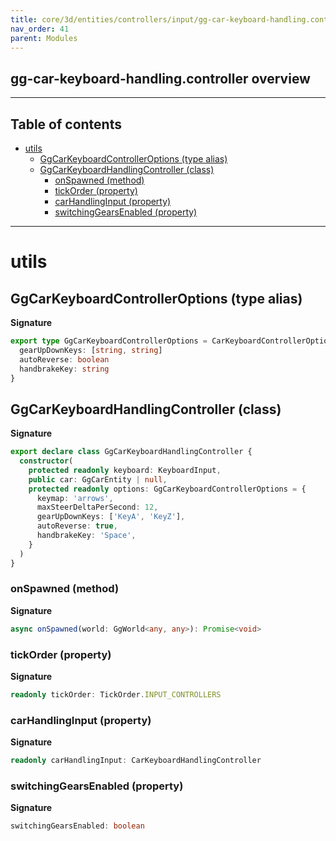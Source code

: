 ```yaml
---
title: core/3d/entities/controllers/input/gg-car-keyboard-handling.controller.ts
nav_order: 41
parent: Modules
---
```


## gg-car-keyboard-handling.controller overview

---

<h2 class="text-delta">Table of contents</h2>

- [utils](#utils)
  - [GgCarKeyboardControllerOptions (type alias)](#ggcarkeyboardcontrolleroptions-type-alias)
  - [GgCarKeyboardHandlingController (class)](#ggcarkeyboardhandlingcontroller-class)
    - [onSpawned (method)](#onspawned-method)
    - [tickOrder (property)](#tickorder-property)
    - [carHandlingInput (property)](#carhandlinginput-property)
    - [switchingGearsEnabled (property)](#switchinggearsenabled-property)

---

# utils

## GgCarKeyboardControllerOptions (type alias)

**Signature**

```ts
export type GgCarKeyboardControllerOptions = CarKeyboardControllerOptions & {
  gearUpDownKeys: [string, string]
  autoReverse: boolean
  handbrakeKey: string
}
```

## GgCarKeyboardHandlingController (class)

**Signature**

```ts
export declare class GgCarKeyboardHandlingController {
  constructor(
    protected readonly keyboard: KeyboardInput,
    public car: GgCarEntity | null,
    protected readonly options: GgCarKeyboardControllerOptions = {
      keymap: 'arrows',
      maxSteerDeltaPerSecond: 12,
      gearUpDownKeys: ['KeyA', 'KeyZ'],
      autoReverse: true,
      handbrakeKey: 'Space',
    }
  )
}
```

### onSpawned (method)

**Signature**

```ts
async onSpawned(world: GgWorld<any, any>): Promise<void>
```

### tickOrder (property)

**Signature**

```ts
readonly tickOrder: TickOrder.INPUT_CONTROLLERS
```

### carHandlingInput (property)

**Signature**

```ts
readonly carHandlingInput: CarKeyboardHandlingController
```

### switchingGearsEnabled (property)

**Signature**

```ts
switchingGearsEnabled: boolean
```
